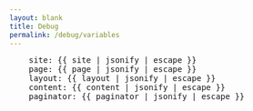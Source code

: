 ```yaml
---
layout: blank
title: Debug
permalink: /debug/variables
---
```

<html><body>
<pre>
    site: {{ site | jsonify | escape }}
    page: {{ page | jsonify | escape }}
    layout: {{ layout | jsonify | escape }}
    content: {{ content | jsonify | escape }}
    paginator: {{ paginator | jsonify | escape }}
</pre>
</body>
</html>
